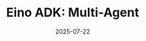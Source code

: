 ---
Description: ""
date: "2025-07-22"
lastmod: ""
tags: []
title: 'Eino ADK: Multi-Agent '
weight: 0
---